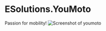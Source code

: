 # ESolutions.YouMoto
Passion for mobility!
![Screenshot of youmoto](https://github.com/everyday-solution/ESolutions.YouMoto/blob/master/Screenshot.png)
